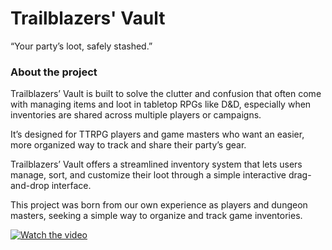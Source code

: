 # Trailblazers' Vault

“Your party’s loot, safely stashed.”

### About the project

Trailblazers’ Vault is built to solve the clutter and confusion that often come with managing items and loot in tabletop RPGs like D&D, especially when inventories are shared across multiple players or campaigns.

It’s designed for TTRPG players and game masters who want an easier, more organized way to track and share their party’s gear.

Trailblazers’ Vault offers a streamlined inventory system that lets users manage, sort, and customize their loot through a simple interactive drag-and-drop interface.

This project was born from our own experience as players and dungeon masters, seeking a simple way to organize and track game inventories.


[![Watch the video](https://raw.githubusercontent.com/ptradic/korisnicka-sucelja-projekt/main/Idea-Pitch/thumbnail.jpg)](https://raw.githubusercontent.com/ptradic/korisnicka-sucelja-projekt/refs/heads/main/Idea-Pitch/video.mp4)

